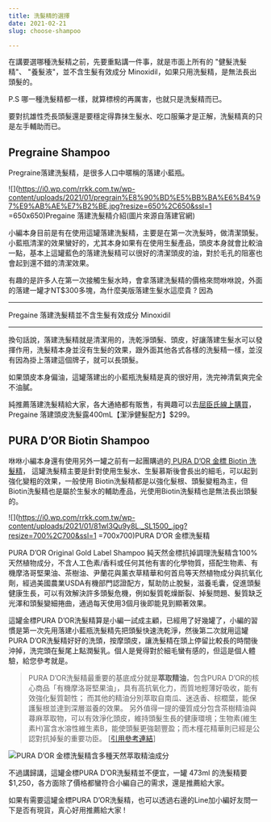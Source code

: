 ```yaml
---
title: 洗髮精的選擇
date: 2021-02-21
slug: choose-shampoo

---
```

在講要選哪種洗髮精之前，先要重點講一件事，就是市面上所有的 "健髮洗髮精"、 "養髮液"，並不含生髮有效成分 Minoxidil，如果只用洗髮精，是無法長出頭髮的。

P.S 哪一種洗髮精都一樣，就算標榜的再厲害，也就只是洗髮精而已。

要對抗雄性禿長頭髮還是要穩定得靠抹生髮水、吃口服藥才是正解，洗髮精真的只是左手輔助而已。

## Pregraine Shampoo

Pregraine落建洗髮精，是很多人口中暱稱的落建小藍瓶。

!\[\](https://i0.wp.com/rrkk.com.tw/wp-content/uploads/2021/01/pregrain%E8%90%BD%E5%BB%BA%E6%B4%97%E9%AB%AE%E7%B2%BE.jpg?resize=650%2C650&ssl=1 =650x650)Pregaine 落建洗髮精介紹(圖片來源自落建官網)

小編本身目前是有在使用這罐落建洗髮精，主要是在第一次洗髮時，做清潔頭髮。小藍瓶清潔的效果蠻好的，尤其本身如果有在使用生髮產品，頭皮本身就會比較油一點，基本上這罐藍色的落建洗髮精可以很好的清潔頭皮的油，對於毛孔的阻塞也會起到還不錯的清潔效果。

有趣的是許多人在第一次接觸生髮水時，會拿落建洗髮精的價格來問咻咻說，外面的落建一罐才NT$300多塊，為什麼美版落建生髮水這麼貴 ? 因為

***

Pregaine 落建洗髮精並不含生髮有效成分 Minoxidil

***

換句話說，落建洗髮精就是清潔用的，洗乾淨頭髮、頭皮，好讓落建生髮水可以發揮作用，洗髮精本身並沒有生髮的效果，跟外面其他各式各樣的洗髮精一樣，並沒有因為掛上落建這個牌子，就可以長頭髮。

如果頭皮本身偏油，這罐落建出的小藍瓶洗髮精是真的很好用，洗完神清氣爽完全不油膩。

純推薦落建洗髮精給大家，各大通絡都有販售，有興趣可以去[屈臣氏線上購買](https://easymall.co/2mdRn)，Pregaine 落建頭皮洗髮露400mL【潔淨健髮配方】$299。

## PURA D’OR Biotin Shampoo

咻咻小編本身還有使用另外一罐之前有一起團購過的[ PURA D’OR 金標 Biotin 洗髮精](http://2020%E7%BE%8E%E5%9C%8B%E4%BA%9E%E9%A6%AC%E9%81%9C%E8%B3%A3%E6%9C%80%E5%A5%BD%E7%9A%84%E6%8A%97%E6%8E%89%E9%AB%AE%E6%B4%97%E9%AB%AE%E7%B2%BE%20-%20pura%20d%E2%80%99or%20%E9%87%91%E6%A8%99%E6%B4%97%E9%AB%AE%E7%B2%BE/)， 這罐洗髮精主要是針對使用生髮水、生髮慕斯後會長出的細毛，可以起到強化變粗的效果，一般使用 Biotin洗髮精都是以強化髮根、頭髮變粗為主，但 Biotin洗髮精也是屬於生髮水的輔助產品，光使用Biotin洗髮精也是無法長出頭髮的。

!\[\](https://i0.wp.com/rrkk.com.tw/wp-content/uploads/2021/01/81wl3Qu9y8L._SL1500_.jpg?resize=700%2C700&ssl=1 =700x700)PURA D’OR 金標洗髮精

PURA D’OR Original Gold Label Shampoo 純天然金標抗掉調理洗髮精含100%天然植物成分，不含人工色素/香料或任何其他有害的化學物質，搭配生物素、有機摩洛哥堅果油、茶樹油、尹蘭花與薰衣草精華和何首烏等天然植物成分與抗氧化劑，經過美國農業USDA有機部門認證配方，幫助防止脫髮，滋養毛囊，促進頭髮健康生長，可以有效解決許多頭髮危機，例如髮質乾燥斷裂、掉髮問題、髮質缺乏光澤和頭髮變細捲曲，通過每天使用3個月後即能見到顯著效果。

這罐金標PURA D’OR洗髮精算是小編一試成主顧，已經用了好幾罐了，小編的習慣是第一次先用落建小藍瓶洗髮精先把頭髮快速洗乾淨，然後第二次就用這罐PURA D’OR洗髮精好好的洗頭，按摩頭皮，讓洗髮精在頭上停留比較長的時間後沖掉，洗完頭在髮尾上點潤髮乳。個人是覺得對於細毛蠻有感的，但這是個人體驗，給您參考就是。

> PURA D’OR洗髮精最重要的基底成分就是**萃取精油**，包含PURA D’OR的核心商品「有機摩洛哥堅果油」，具有高抗氧化力，而質地輕薄好吸收，能有效強化髮質韌性； 而其他的精油分別萃取自南瓜、迷迭香、棕櫚葉，能保護髮根並達到深層滋養的效果。 另外值得一提的優質成分包含茶樹精油與蕁麻萃取物，可以有效淨化頭皮，維持頭髮生長的健康環境；生物素(維生素H)富含水溶性維生素B，能使頭髮更強韌豐盈；而木槿花精華則已經是公認對抗掉髮的重要功臣。 \[[引用參考連結](https://www.buyandship.com.tw/blog/2018/06/15/%E3%80%90pura-dor%E3%80%91%E9%87%91%E6%A8%99%E7%B4%94%E5%A4%A9%E7%84%B6%E6%8A%97%E6%8E%89%E8%AA%BF%E7%90%86%E6%B4%97%E9%AB%AE%E7%B2%BE-%E7%BE%8E%E5%9C%8B%E4%BA%9E%E9%A6%AC%E9%81%9C%E7%B6%B2/)\]

![](https://i2.wp.com/www.buyandship.com.tw/contents/uploads/2018/06/image4-44.png?w=700&ssl=1)PURA D’OR 金標洗髮精含多種天然萃取精油成分

不過講歸講，這罐金標PURA D’OR洗髮精並不便宜，一罐 473ml 的洗髮精要$1,250，各方面除了價格都蠻符合小編自己的需求，還是推薦給大家。

如果有需要這罐金標PURA D’OR洗髮精，也可以透過右邊的Line加小編好友問一下是否有現貨，真心好用推薦給大家 !